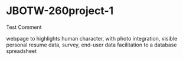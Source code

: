 # JBOTW-260project-1
Test Comment

webpage to highlights human character, with photo integration, visible personal resume data, survey, end-user data facilitation to a database spreadsheet
